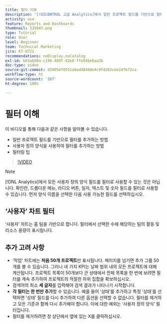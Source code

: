 ```yaml
---
title: 필터 이해
description: '[!UICONTROL 고급 Analytics]에서 일반 프로젝트 필드를 기반으로 필터를 추가하는 방법과 사용자 정의 양식을 사용하여 필터를 추가하는 방법을 알아봅니다.'
activity: use
feature: Reports and Dashboards
thumbnail: 335043.png
type: Tutorial
role: User
level: Beginner
team: Technical Marketing
jira: KT-8721
recommendations: noDisplay,noCatalog
exl-id: b63ab88a-c196-489f-92e8-ffe94be6aa2b
doc-type: video
source-git-commit: d29054f0551a9add8460e4c9fd265cee2dfb72ca
workflow-type: ht
source-wordcount: '267'
ht-degree: 100%

---
```


# 필터 이해

이 비디오를 통해 다음과 같은 사항을 알아볼 수 있습니다.

* 일반 프로젝트 필드를 기반으로 필터를 추가하는 방법
* 사용자 정의 양식을 사용하여 필터를 추가하는 방법
* 필터링 팁

>[!VIDEO](https://video.tv.adobe.com/v/335043/?quality=12&learn=on)

>[!NOTE]
>
>[!DNL Analytics]에서 모든 사용자 정의 양식 필드를 필터로 사용할 수 있는 것은 아닙니다. 확인란, 드롭다운 메뉴, 라디오 버튼, 일자, 텍스트 및 숫자 필드를 필터로 사용할 수 있습니다. 먼저 양식 이름을 선택한 다음 사용 가능한 필드를 선택하십시오.

## ‘사용자’ 차트 필터

‘사용자’ 차트는 홈 팀을 기반으로 합니다. 필터에서 선택한 수에 해당하는 팀의 활동 및 리소스 용량이 표시됩니다.

## 추가 고려 사항

* ‘작업’ 차트에는 **처음 50개 프로젝트**&#x200B;만 표시됩니다. 페이지를 넘기면 추가 그룹 50개를 볼 수 있습니다. 그러나 네 가지 KPI는 날짜 범위 내의 모든 프로젝트에 대해 계산됩니다. 프로젝트 목록이 50개보다 큰 상태에서 전체 목록을 한 번에 보려면 필터를 계속 추가하여 프로젝트의 적절한 하위 집합을 확보하십시오.
* 검색어의 최소 **세 글자**&#x200B;를 입력해야 검색 결과가 나타나기 시작합니다.
* **각 필터는 한 번만 추가**&#x200B;할 수 있습니다. 예를 들어 ‘상태’를 추가하고 특정 ‘상태’를 선택하면 ‘상태’ 필드를 다시 추가하여 다른 옵션을 선택할 수 없습니다. 필터를 제거하고 모든 기준과 함께 다시 추가해야 합니다. 이에 대한 예외는 ‘사용자 정의 양식’ 필터입니다.
* 필터를 제거하려면 창 상단에서 옆에 있는 X를 클릭하십시오.
